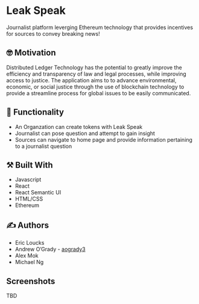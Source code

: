 #  Leak Speak

Journalist platform leverging Ethereum technology that provides incentives for sources to convey breaking news!

## :nerd_face: Motivation

Distributed Ledger Technology has the potential to greatly improve the efficiency and
transparency of law and legal processes, while improving access to justice. The application aims to to advance environmental, economic, or social justice through the
use of blockchain technology to provide a streamline process for global issues to be easily communicated.

## :shopping_cart: Functionality

* An Organzation can create tokens with Leak Speak
* Journalist can pose question and attempt to gain insight
* Sources can navigate to home page and provide information pertaining to a journalist question

## :hammer_and_pick: Built With

* Javascript
* React
* React Semantic UI
* HTML/CSS
* Ethereum

## :writing_hand: Authors

* Eric Loucks
* Andrew O’Grady - [aogrady3](https://github.com/aogrady3)
* Alex Mok
* Michael Ng

## Screenshots

TBD


